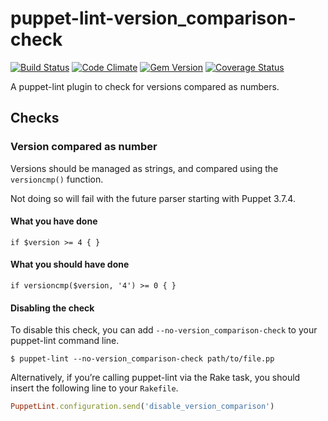puppet-lint-version_comparison-check
=================================

[![Build Status](https://travis-ci.org/camptocamp/puppet-lint-version_comparison-check.svg)](https://travis-ci.org/camptocamp/puppet-lint-version_comparison-check)
[![Code Climate](https://codeclimate.com/github/camptocamp/puppet-lint-version_comparison-check/badges/gpa.svg)](https://codeclimate.com/github/camptocamp/puppet-lint-version_comparison-check)
[![Gem Version](https://badge.fury.io/rb/puppet-lint-version_comparison-check.svg)](http://badge.fury.io/rb/puppet-lint-version_comparison-check)
[![Coverage Status](https://img.shields.io/coveralls/camptocamp/puppet-lint-version_comparison-check.svg)](https://coveralls.io/r/camptocamp/puppet-lint-version_comparison-check?branch=master)

A puppet-lint plugin to check for versions compared as numbers.

## Checks

### Version compared as number

Versions should be managed as strings, and compared using the `versioncmp()` function.

Not doing so will fail with the future parser starting with Puppet 3.7.4.

#### What you have done

```puppet
if $version >= 4 { }
```

#### What you should have done

```puppet
if versioncmp($version, '4') >= 0 { }
```

#### Disabling the check

To disable this check, you can add `--no-version_comparison-check` to your puppet-lint command line.

```shell
$ puppet-lint --no-version_comparison-check path/to/file.pp
```

Alternatively, if you’re calling puppet-lint via the Rake task, you should insert the following line to your `Rakefile`.

```ruby
PuppetLint.configuration.send('disable_version_comparison')
```
